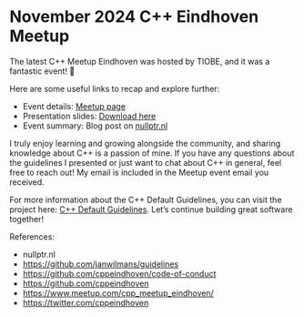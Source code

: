 # November 2024 C++ Eindhoven Meetup

The latest C++ Meetup Eindhoven was hosted by TIOBE, and it was a fantastic event! 🎉

Here are some useful links to recap and explore further:

- Event details: [Meetup page](https://www.meetup.com/cpp_meetup_eindhoven/events/304202043/)
- Presentation slides: [Download here](https://github.com/cppeindhoven/meetups/raw/refs/heads/main/2024-nov-27-tiobe/2024_nov_27_C++MeetUp_Presentation.pptx)
- Event summary: Blog post on [nullptr.nl](https://nullptr.nl/2024/11/c-meetup-eindhoven-november-2025-at-tiobe/)

I truly enjoy learning and growing alongside the community, and sharing knowledge about C++ is a passion of mine. If you have any questions about the guidelines I presented or just want to chat about C++ in general, feel free to reach out! My email is included in the Meetup event email you received.

For more information about the C++ Default Guidelines, you can visit the project here: [C++ Default Guidelines](https://github.com/janwilmans/guidelines). Let’s continue building great software together!

References:

- nullptr.nl
- https://github.com/janwilmans/guidelines
- https://github.com/cppeindhoven/code-of-conduct
- https://github.com/cppeindhoven
- https://www.meetup.com/cpp_meetup_eindhoven/
- https://twitter.com/cppeindhoven
